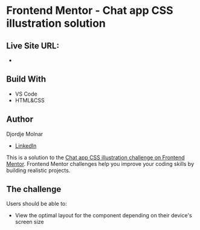 # Frontend Mentor - Chat app CSS illustration solution

## Live Site URL:

-

## Build With

- VS Code
- HTML&CSS

## Author

Djordje Molnar

- [LinkedIn](https://www.linkedin.com/in/molnarkg/)

This is a solution to the [Chat app CSS illustration challenge on Frontend Mentor](https://www.frontendmentor.io/challenges/chat-app-css-illustration-O5auMkFqY). Frontend Mentor challenges help you improve your coding skills by building realistic projects.

## The challenge

Users should be able to:

- View the optimal layout for the component depending on their device's screen size
